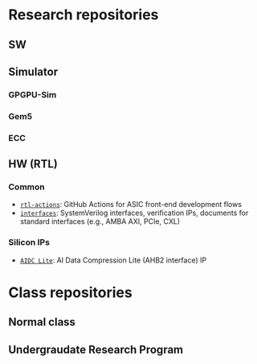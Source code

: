 # Research repositories


## SW

## Simulator

### GPGPU-Sim

### Gem5

### ECC

## HW (RTL)

### Common

- [```rtl-actions```](https://github.com/scalable-arch/rtl-actions): GitHub Actions for ASIC front-end development flows
- [```interfaces```](https://github.com/scalable-arch/interfaces): SystemVerilog interfaces, verification IPs, documents for standard interfaces (e.g., AMBA AXI, PCIe, CXL)

### Silicon IPs
- [```AIDC Lite```](https://github.com/scalable-arch/AIDCLite): AI Data Compression Lite (AHB2 interface) IP


# Class repositories

## Normal class

## Undergraudate Research Program
